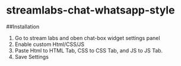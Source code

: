 # streamlabs-chat-whatsapp-style

##Installation
1. Go to stream labs and oben chat-box widget settings panel
2. Enable custom Html/CSS/JS
3. Paste Html to HTML Tab, CSS to CSS Tab, and JS to JS Tab.
4. Save Settings